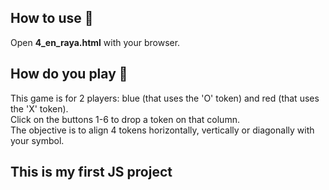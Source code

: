 
## How to use 🚀
Open **4_en_raya.html** with your browser.


## How do you play 🎲
This game is for 2 players: blue (that uses the 'O' token) and red (that uses the 'X' token).<br/>
Click on the buttons 1-6 to drop a token on that column.<br/>
The objective is to align 4 tokens horizontally, vertically or diagonally with your symbol.<br/>


## This is my first JS project


